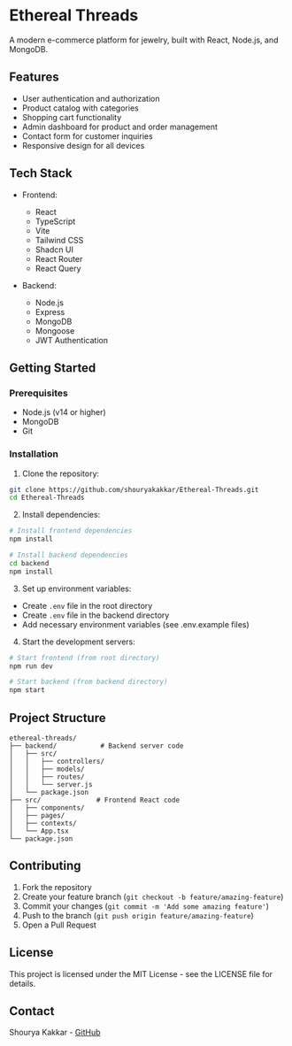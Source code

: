 # Ethereal Threads

A modern e-commerce platform for jewelry, built with React, Node.js, and MongoDB.

## Features

- User authentication and authorization
- Product catalog with categories
- Shopping cart functionality
- Admin dashboard for product and order management
- Contact form for customer inquiries
- Responsive design for all devices

## Tech Stack

- Frontend:
  - React
  - TypeScript
  - Vite
  - Tailwind CSS
  - Shadcn UI
  - React Router
  - React Query

- Backend:
  - Node.js
  - Express
  - MongoDB
  - Mongoose
  - JWT Authentication

## Getting Started

### Prerequisites

- Node.js (v14 or higher)
- MongoDB
- Git

### Installation

1. Clone the repository:
```bash
git clone https://github.com/shouryakakkar/Ethereal-Threads.git
cd Ethereal-Threads
```

2. Install dependencies:
```bash
# Install frontend dependencies
npm install

# Install backend dependencies
cd backend
npm install
```

3. Set up environment variables:
- Create `.env` file in the root directory
- Create `.env` file in the backend directory
- Add necessary environment variables (see .env.example files)

4. Start the development servers:
```bash
# Start frontend (from root directory)
npm run dev

# Start backend (from backend directory)
npm start
```

## Project Structure

```
ethereal-threads/
├── backend/           # Backend server code
│   ├── src/
│   │   ├── controllers/
│   │   ├── models/
│   │   ├── routes/
│   │   └── server.js
│   └── package.json
├── src/              # Frontend React code
│   ├── components/
│   ├── pages/
│   ├── contexts/
│   └── App.tsx
└── package.json
```

## Contributing

1. Fork the repository
2. Create your feature branch (`git checkout -b feature/amazing-feature`)
3. Commit your changes (`git commit -m 'Add some amazing feature'`)
4. Push to the branch (`git push origin feature/amazing-feature`)
5. Open a Pull Request

## License

This project is licensed under the MIT License - see the LICENSE file for details.

## Contact

Shourya Kakkar - [GitHub](https://github.com/shouryakakkar)
